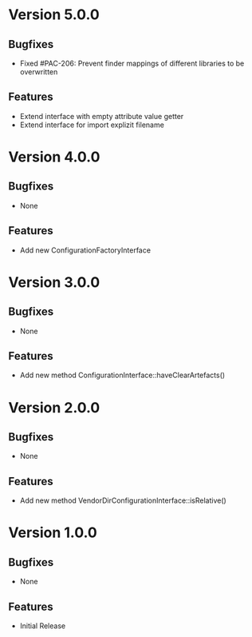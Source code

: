 # Version 5.0.0

## Bugfixes

* Fixed #PAC-206: Prevent finder mappings of different libraries to be overwritten

## Features

* Extend interface with empty attribute value getter
* Extend interface for import explizit filename

# Version 4.0.0

## Bugfixes

* None

## Features

* Add new ConfigurationFactoryInterface

# Version 3.0.0

## Bugfixes

* None

## Features

* Add new method ConfigurationInterface::haveClearArtefacts()

# Version 2.0.0

## Bugfixes

* None

## Features

* Add new method VendorDirConfigurationInterface::isRelative()

# Version 1.0.0

## Bugfixes

* None

## Features

* Initial Release